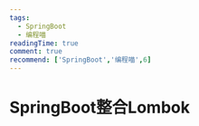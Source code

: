```yaml
---
tags:
  - SpringBoot
  - 编程喵
readingTime: true
comment: true
recommend: ['SpringBoot','编程喵',6]
---
```


# SpringBoot整合Lombok